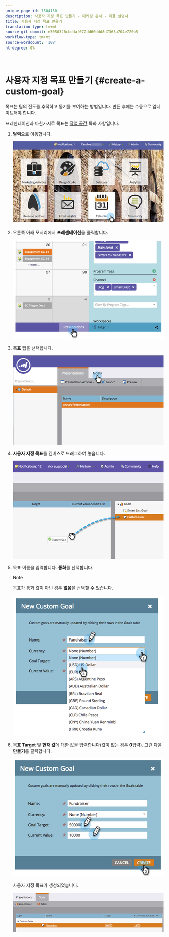 ```yaml
---
unique-page-id: 7504130
description: 사용자 지정 목표 만들기 - 마케팅 문서 - 제품 설명서
title: 사용자 지정 목표 만들기
translation-type: tm+mt
source-git-commit: e5050328cbddaf072dd60ddd8d7363a704e720b5
workflow-type: tm+mt
source-wordcount: '108'
ht-degree: 0%

---
```



# 사용자 지정 목표 만들기 {#create-a-custom-goal}

목표는 팀의 진도를 추적하고 동기를 부여하는 방법입니다. 만든 후에는 수동으로 업데이트해야 합니다.

프레젠테이션과 마찬가지로 목표는 [작업 공간](/help/marketo/product-docs/administration/workspaces-and-person-partitions/understanding-workspaces-and-person-partitions.md) 특화 사항입니다.

1. **달력**&#x200B;으로 이동합니다.

   ![](assets/2017-05-10-15-30-47-2.png)

1. 오른쪽 아래 모서리에서 **프레젠테이션**&#x200B;을 클릭합니다.

   ![](assets/image2015-3-24-12-3a2-3a55.png)

1. **목표** 탭을 선택합니다.

   ![](assets/image2015-3-26-12-3a24-3a49.png)

1. **사용자 지정 목표**&#x200B;를 캔버스로 드래그하여 놓습니다.

   ![](assets/image2015-3-24-12-3a32-3a45.png)

1. 목표 이름을 입력합니다. **통화**&#x200B;를 선택합니다.

   >[!NOTE]
   >
   >목표가 통화 값이 아닌 경우 **없음**&#x200B;을 선택할 수 있습니다.

   ![](assets/image2015-3-24-12-3a36-3a0.png)

1. **목표 Target** 및 **현재 값**&#x200B;에 대한 값을 입력합니다(값이 없는 경우 **0**&#x200B;입력). 그런 다음 **만들기**&#x200B;를 클릭합니다.

   ![](assets/image2015-3-24-12-3a39-3a28.png)

   사용자 지정 목표가 생성되었습니다.

   ![](assets/image2015-3-24-12-3a41-3a43.png)
